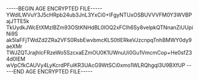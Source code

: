 -----BEGIN AGE ENCRYPTED FILE-----
YWdlLWVuY3J5cHRpb24ub3JnL3YxCi0+IFgyNTUxOSBUVVVFM0Y3WVBPajJTTE5k
TkUydkJWcEtXMzlBZm93OStKNHdBL0lOQ2xFClh6Sy8velpkQTNnanZiUUpiNi9S
ak5laFFjTWdZd2ZRa2VFS0RsbEwvbmcKLS0tIERkeVJzcnpqTnhBMWY0dy9aeXMr
TWJZQTJrajhlcFRzeWo5SzcxaEZmOU0K1UWnuUi0Gu1VmcmCop+He0sfZ34d0IEM
wVpCfkCAUVy4LyKcrdPFulKR3UAcG9WtSCi0xmo1WLRQhgqI3U9BXfUP
-----END AGE ENCRYPTED FILE-----
